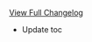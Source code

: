 [View Full Changelog](https://github.com/BigFootTeam/BFBlackMarket/compare/r9...824f4edda959015acb2673f0cb7ccd35b828d3bb)

- Update toc
